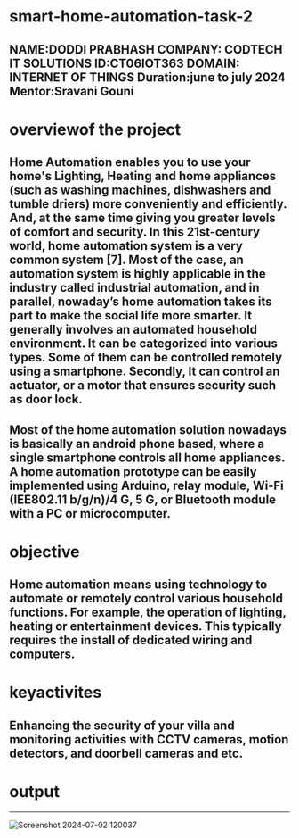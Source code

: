 # smart-home-automation-task-2
NAME:DODDI PRABHASH
COMPANY: CODTECH IT SOLUTIONS
ID:CT06IOT363
DOMAIN: INTERNET OF THINGS
Duration:june to july 2024
Mentor:Sravani Gouni
-----------------------------------------------------------------
# overviewof the project
Home Automation enables you to use your home's Lighting, Heating and home appliances (such as washing machines, dishwashers and tumble driers) more conveniently and efficiently. And, at the same time giving you greater levels of comfort and security. In this 21st-century world, home automation system is a very common system [7]. Most of the case, an automation system is highly applicable in the industry called industrial automation, and in parallel, nowaday’s home automation takes its part to make the social life more smarter. It generally involves an automated household environment. It can be categorized into various types. Some of them can be controlled remotely using a smartphone. Secondly, It can control an actuator, or a motor that ensures security such as door lock.
---------------------------------------------------------
Most of the home automation solution nowadays is basically an android phone based, where a single smartphone controls all home appliances. A home automation prototype can be easily implemented using Arduino, relay module, Wi-Fi (IEE802.11 b/g/n)/4 G, 5 G, or Bluetooth module with a PC or microcomputer.
------------------------------------------------------------
# objective
Home automation means using technology to automate or remotely control various household functions. For example, the operation of lighting, heating or entertainment devices. This typically requires the install of dedicated wiring and computers.
------------------------------------------------------------------
# keyactivites
Enhancing the security of your villa and monitoring activities with CCTV cameras, motion detectors, and doorbell cameras and etc.
--------------------------------------------------------------------
# output
------------------------------------------------------------------
![Screenshot 2024-07-02 120037](https://github.com/Prabhash222/smart-home-automation-task-2/assets/174417375/4515362e-2666-42de-806c-ee140f646613)


